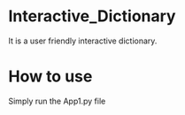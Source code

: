 # Interactive_Dictionary
It is a user friendly interactive dictionary. 
# How to use

Simply run the App1.py file

